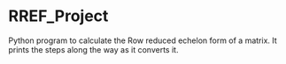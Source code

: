 # RREF_Project
Python program to calculate the Row reduced echelon form of a matrix. It prints the steps along the way as it converts it.
